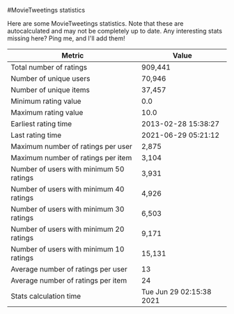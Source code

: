 #MovieTweetings statistics

Here are some MovieTweetings statistics. Note that these are autocalculated and may not be completely up to date. Any interesting stats missing here? Ping me, and I'll add them!

Metric | Value
--- | ---
Total number of ratings                 | 909,441
Number of unique users                  | 70,946
Number of unique items                  | 37,457
Minimum rating value                    | 0.0
Maximum rating value                    | 10.0
Earliest rating time                    | 2013-02-28 15:38:27
Last rating time                        | 2021-06-29 05:21:12
Maximum number of ratings per user      | 2,875
Maximum number of ratings per item      | 3,104
Number of users with minimum 50 ratings | 3,931
Number of users with minimum 40 ratings | 4,926
Number of users with minimum 30 ratings | 6,503
Number of users with minimum 20 ratings | 9,171
Number of users with minimum 10 ratings | 15,131
Average number of ratings per user      | 13
Average number of ratings per item      | 24
Stats calculation time                  | Tue Jun 29 02:15:38 2021

